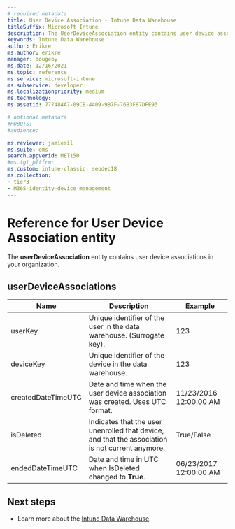 ```yaml
---
# required metadata
title: User Device Association - Intune Data Warehouse
titleSuffix: Microsoft Intune 
description: The UserDeviceAssociation entity contains user device associations in your organization.
keywords: Intune Data Warehouse
author: Erikre
ms.author: erikre
manager: dougeby
ms.date: 12/16/2021
ms.topic: reference
ms.service: microsoft-intune
ms.subservice: developer
ms.localizationpriority: medium
ms.technology:
ms.assetid: 777484A7-09CE-4409-987F-76B3F87DFE93

# optional metadata
#ROBOTS:
#audience:

ms.reviewer: jamiesil
ms.suite: ems
search.appverid: MET150
#ms.tgt_pltfrm:
ms.custom: intune-classic; seodec18
ms.collection:
- tier3
- M365-identity-device-management
---
```

# Reference for User Device Association entity

The **userDeviceAssociation** entity contains user device associations in your organization.

## userDeviceAssociations


|        Name        |                                           Description                                            |        Example         |
|--------------------|--------------------------------------------------------------------------------------------------|------------------------|
|      userKey       |              Unique identifier of the user in the data warehouse. (Surrogate key).               |          123           |
|     deviceKey      |                      Unique identifier of the device in the data warehouse.                      |          123           |
| createdDateTimeUTC |           Date and time when the user device association was created. Uses UTC format.           | 11/23/2016 12:00:00 AM |
|     isDeleted      | Indicates that the user unenrolled that device, and that the association is not current anymore. |       True/False       |
|  endedDateTimeUTC  |              Date and time in UTC when IsDeleted changed to <strong>True</strong>.               | 06/23/2017 12:00:00 AM |

## Next steps

- Learn more about the [Intune Data Warehouse](reports-nav-create-intune-reports.md).
